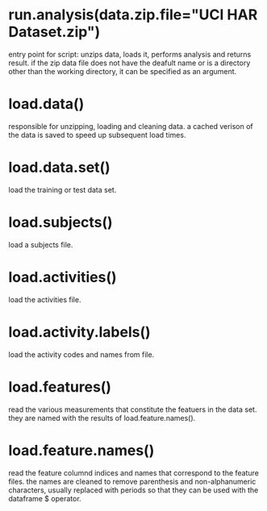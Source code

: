 # run.analysis(data.zip.file="UCI HAR Dataset.zip")
entry point for script: unzips data, loads it, performs analysis and returns result.
if the zip data file does not have the deafult name or is a directory other than the working directory, it can be specified as an argument.

# load.data()
responsible for unzipping, loading and cleaning data. a cached verison of the data is saved to speed up subsequent load times.

# load.data.set()
load the training or test data set.

# load.subjects()
load a subjects file.

# load.activities()
load the activities file.

# load.activity.labels()
load the activity codes and names from file.

# load.features()
read the various measurements that constitute the featuers in the data set. they are named with the results of load.feature.names().

# load.feature.names()
read the feature columnd indices and names that correspond to the feature files. the names are cleaned to remove parenthesis and non-alphanumeric characters, usually replaced with periods so that they can be used with the dataframe $ operator.
